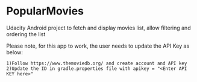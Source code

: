 # PopularMovies

Udacity Android project to fetch and display movies list, allow filtering and ordering the list

Please note, for this app to work, the user needs to update the API Key as below:

	1)Follow https://www.themoviedb.org/ and create account and API key
	2)Update the ID in gradle.properties file with apikey = "<Enter API KEY here>"
